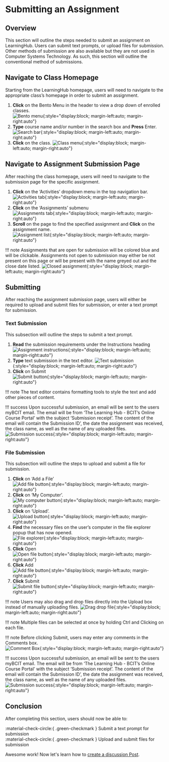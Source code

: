# Submitting an Assignment

## Overview

This section will outline the steps needed to submit an assignment on LearningHub. Users can submit text prompts, or upload files for submission. Other methods of submission are also available but they are not used in Computer Systems Technology. As such, this section will outline the conventional method of submissions.

## Navigate to Class Homepage

Starting from the LearningHub homepage, users will need to navigate to the appropriate class’s homepage in order to submit an assignment.

1. **Click** on the Bento Menu in the header to view a drop down of enrolled classes.  
   ![Bento menu](./images/bento.png){:style="display:block; margin-left:auto; margin-right:auto"}
2. **Type** course name and/or number in the search box and **Press** Enter.  
   ![Search bar](./images/course_number_search.png){:style="display:block; margin-left:auto; margin-right:auto"}
3. **Click** on the class.
   ![Class menu](./images/course_selection.png){:style="display:block; margin-left:auto; margin-right:auto"}

## Navigate to Assignment Submission Page

After reaching the class homepage, users will need to navigate to the submission page for the specific assignment.

1. **Click** on the ‘Activities’ dropdown menu in the top navigation bar.  
   ![Activities tab](./images/activities_tab.png){:style="display:block; margin-left:auto; margin-right:auto"}
2. **Click** on the ‘Assignments’ submenu  
   ![Assignments tab](./images/assignments_tab.png){:style="display:block; margin-left:auto; margin-right:auto"}
3. **Scroll** on the page to find the specified assignment and **Click** on the assignment name.  
   ![Assignment list](./images/assignment_list.png){:style="display:block; margin-left:auto; margin-right:auto"}

!!! note
        Assignments that are open for submission will be colored blue and will be clickable. Assignments not open to submission may either be not present on this page or will be present with the name greyed out and the close date listed.
        ![Closed assignment](./images/closed_assignment.png){:style="display:block; margin-left:auto; margin-right:auto"}

## Submitting

After reaching the assignment submission page, users will either be required to upload and submit files for submission, or enter a text prompt for submission.

### Text Submission

This subsection will outline the steps to submit a text prompt.

1. **Read** the submission requirements under the Instructions heading  
    ![Assignment instructions](./images/assignment_instructions.png){:style="display:block; margin-left:auto; margin-right:auto"}
2. **Type** text submission in the text editor.
    ![Text submission](./images/text_submission.png){:style="display:block; margin-left:auto; margin-right:auto"}
3. **Click** on Submit  
    ![Submit button](./images/submit_button.png){:style="display:block; margin-left:auto; margin-right:auto"}

!!! note
        The text editor contains formatting tools to style the text and add other pieces of content.  

!!! success
        Upon successful submission, an email will be sent to the users myBCIT email. The email will be from ‘The Learning Hub - BCIT’s Online Course Portal’ with the subject  ‘Submission receipt’. The content of the email will contain the Submission ID’, the date the assignment was received, the class name, as well as the name of any uploaded files.  
        ![Submission success](./images/submission_success.png){:style="display:block; margin-left:auto; margin-right:auto"}

### File Submission

This subsection will outline the steps to upload and submit a file for submission.

1. **Click** on ‘Add a File’  
    ![Add file button](./images/add_file_button.png){:style="display:block; margin-left:auto; margin-right:auto"}
2. **Click** on ‘My Computer’.  
    ![My computer button](./images/my_computer.png){:style="display:block; margin-left:auto; margin-right:auto"}
3. **Click** on ‘Upload’.  
    ![Upload button](./images/upload.png){:style="display:block; margin-left:auto; margin-right:auto"}
4. **Find** the necessary files on the user’s computer in the file explorer popup that has now opened.  
    ![File explorer](./images/file_explorer.png){:style="display:block; margin-left:auto; margin-right:auto"}
5. **Click** Open  
    ![Open file button](./images/open_button.png){:style="display:block; margin-left:auto; margin-right:auto"}
6. **Click** Add  
    ![Add file button](./images/add_button.png){:style="display:block; margin-left:auto; margin-right:auto"}
7. **Click** Submit  
    ![Submit file button](./images/submit_file_button.png){:style="display:block; margin-left:auto; margin-right:auto"}

!!! note
        Users may also drag and drop files directly into the Upload box instead of manually uploading files.
        ![Drag drop file](./images/drag_drop_file.png){:style="display:block; margin-left:auto; margin-right:auto"}

!!! note
        Multiple files can be selected at once by holding Ctrl and Clicking on each file.

!!! note
        Before clicking Submit, users may enter any comments in the Comments box.  
        ![Comment Box](./images/comment_box.png){:style="display:block; margin-left:auto; margin-right:auto"}

!!! success
        Upon successful submission, an email will be sent to the users myBCIT email. The email will be from ‘The Learning Hub - BCIT’s Online Course Portal’ with the subject  ‘Submission receipt’. The content of the email will contain the Submission ID’, the date the assignment was received, the class name, as well as the name of any uploaded files.  
        ![Submission success](./images/submission_success.png){:style="display:block; margin-left:auto; margin-right:auto"}

## Conclusion

After completing this section, users should now be able to:  

:material-check-circle:{ .green-checkmark }   Submit a text prompt for submission  
:material-check-circle:{ .green-checkmark }   Upload and submit files for submission  

Awesome work! Now let's learn how to
[create a discussion Post](../CreatingaDiscussionPost).
